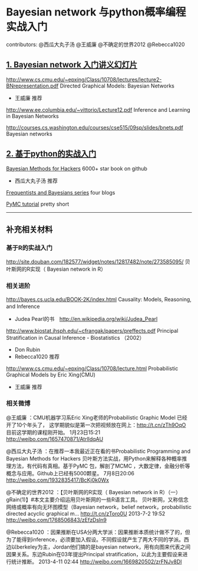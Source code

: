 # Bayesian network 与python概率编程实战入门
contributors: @西瓜大丸子汤 @王威廉 @不确定的世界2012 @Rebecca1020


##  [1. Bayesian network 入门讲义幻灯片](http://bigdata.memect.com/?tag=hao71)

http://www.cs.cmu.edu/~epxing/Class/10708/lectures/lecture2-BNrepresentation.pdf Directed Graphical Models: Bayesian Networks
* 王威廉 推荐

http://www.ee.columbia.edu/~vittorio/Lecture12.pdf Inference and Learning in Bayesian Networks 

http://courses.cs.washington.edu/courses/cse515/09sp/slides/bnets.pdf Bayesian networks


## [2. 基于python的实战入门](http://python.memect.com/?tag=hao71)

[Bayesian Methods for Hackers](http://python.memect.com/?p=6737)  6000+ star book on github
* 西瓜大丸子汤 推荐

[Frequentists and Bayesians series](http://python.memect.com/?tag=fb-series)  four blogs

[PyMC tutorial](http://python.memect.com/?p=8536)  pretty short


----

## 补充相关材料
### 基于R的实战入门

http://site.douban.com/182577/widget/notes/12817482/note/273585095/ 贝叶斯网的R实现（ Bayesian network in R）


### 相关进阶
http://bayes.cs.ucla.edu/BOOK-2K/index.html Causality: Models, Reasoning, and Inference　
* Judea Pearl的书　http://en.wikipedia.org/wiki/Judea_Pearl

http://www.biostat.jhsph.edu/~cfrangak/papers/preffects.pdf Principal Stratification in Causal Inference - Biostatistics （2002）
* Don Rubin
* Rebecca1020 推荐

http://www.cs.cmu.edu/~epxing/Class/10708/lecture.html Probabilistic Graphical Models by Eric Xing(CMU)
* 王威廉 推荐




### 相关微博

@王威廉 ：CMU机器学习系Eric Xing老师的Probabilistic Graphic Model 已经开了10个年头了， 这学期貌似是第一次把视频放在网上：http://t.cn/zTh9OqO 目前这学期的课程刚开始。
1月23日15:21
http://weibo.com/1657470871/AtrlldqAU

@西瓜大丸子汤 ：在推荐一本我最近正在看的书Probabilistic Programming and Bayesian Methods for Hackers 贝叶斯方法实战，用Python来解释各种概率推理方法，有代码有真相。基于PyMC 包，解剖了MCMC ，大数定律，金融分析等概念与应用。Github上已经有5000颗星。
7月8日20:06
http://weibo.com/1932835417/BcKj0k0Wx



@不确定的世界2012 ：【贝叶斯网的R实现（ Bayesian network in R）（一）gRain(1)】#本文主要介绍运用贝叶斯网的一些R语言工具。 贝叶斯网，又称信念网络或概率有向无环图模型（Bayesian network，belief network，probabilistic directed acyclic graphical m... http://t.cn/zToro0U
2013-7-2 19:52
http://weibo.com/1768506843/zEfzDsln9




@Rebecca1020 ：因果推断在USA分两大学派：因果推断本质统计做不了的，但为了能得到inference，必须要加入假设。不同假设就产生了两大不同的学派。西边以berkeley为主，Jordan他们搞的是bayesian network，用有向图来代表之间因果关系。东边Rubin在03年提出Principal stratification，以此为主要假设来进行统计推断。
2013-4-11 02:44
http://weibo.com/1669820502/zrFNJv8DI
